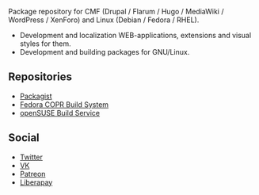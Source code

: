 Package repository for CMF (Drupal / Flarum / Hugo / MediaWiki / WordPress / XenForo) and Linux (Debian / Fedora / RHEL).

- Development and localization WEB-applications, extensions and visual styles for them.
- Development and building packages for GNU/Linux.

## Repositories

- [Packagist](https://packagist.org/packages/pkgstore/)
- [Fedora COPR Build System](https://copr.fedorainfracloud.org/coprs/pkgstore/)
- [openSUSE Build Service](https://build.opensuse.org/users/pkgstore)

## Social

- [Twitter](https://twitter.com/pkgstore)
- [VK](https://vk.com/pkgstore)
- [Patreon](https://patreon.com/pkgstore)
- [Liberapay](https://liberapay.com/pkgstore)
